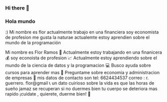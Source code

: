 ### Hi there 👋

<!--
**Cempasuchil14/cempasuchil14** is a ✨ _special_ ✨ repository because its `README.md` (this file) appears on your GitHub profile.

Here are some ideas to get you started:

- 🔭 I’m currently working on ...
- 🌱 I’m currently learning ...
- 👯 I’m looking to collaborate on ...
- 🤔 I’m looking for help with ...
- 💬 Ask me about ...
- 📫 How to reach me: ...
- 😄 Pronouns: ...
- ⚡ Fun fact: ...
-->
###  Hola mundo 
:)
Mi nombre es flor  actualmente trabajo en una financiera 
soy economista de profesion 
me gusta la naturae
actualemte estoy aprendien  sobre el mundo de la programación 

Mi nombre es Flor Ramos  🌺
Actualmente estoy trabajando en una  finanicera  💰
soy econoista de profesion  📈
Actualmente estoy aprendiendo sobre el mundo de la ciencia de datos y la programacion 💻
Busco  ayuda sobre cursos para  aprender mas  🧠
Preguntame sobre  economia y administracion de empresas  💼
mis datos de contacto son  tel: 6624434537 correo : r. guerrero. flor@gmail   📞
un dato cuirioso sobre la vida es que  las horas de sueño jamaz se recuperan  si no duermes bien tu cuerpo se deteriora mas rapido  ¡cuidate , quierete, duerme bien! 🛌
